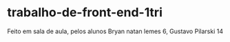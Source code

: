 # trabalho-de-front-end-1tri

Feito em sala de aula, pelos alunos Bryan natan lemes 6, Gustavo Pilarski 14
